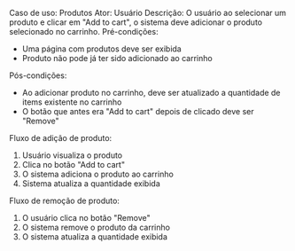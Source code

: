Caso de uso: Produtos
Ator: Usuário
Descrição: O usuário ao selecionar um produto e clicar em "Add to cart", o sistema deve adicionar o produto selecionado no carrinho. 
Pré-condições: 
- Uma página com produtos deve ser exibida
- Produto não pode já ter sido adicionado ao carrinho

Pós-condições:
- Ao adicionar produto no carrinho, deve ser atualizado a quantidade de items existente no carrinho
- O botão que antes era "Add to cart" depois de clicado deve ser "Remove"

Fluxo de adição de produto: 
1. Usuário visualiza o produto
2. Clica no botão "Add to cart" 
3. O sistema adiciona o produto ao carrinho
4. Sistema atualiza a quantidade exibida

Fluxo de remoção de produto: 
1. O usuário clica no botão "Remove" 
2. O sistema remove o produto da carrinho 
3. O sistema atualiza a quantidade exibida

